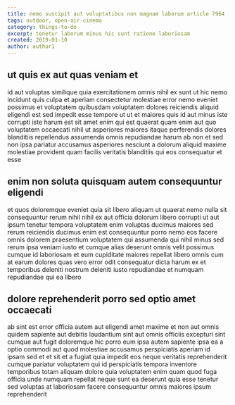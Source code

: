 ```yaml
---
title: nemo suscipit aut voluptatibus non magnam laborum article 7964
tags: outdoor, open-air-cinema
category: things-to-do
excerpt: tenetur laborum minus hic sunt ratione laboriosam
created: 2019-01-10
author: author1
---
```


## ut quis ex aut quas veniam et

id aut voluptas similique quia exercitationem omnis nihil ex sunt ut hic nemo incidunt quis culpa et aperiam consectetur molestiae error nemo eveniet possimus et voluptatem quibusdam voluptatem dolores reiciendis aliquid eligendi est sed impedit esse tempore ut ut et maiores quis id aut minus iste corrupti iste harum est sit amet enim qui est quaerat quam enim aut quo voluptatem occaecati nihil ut asperiores maiores itaque perferendis dolores blanditiis repellendus assumenda omnis repudiandae harum ab non et sed non ipsa pariatur accusamus asperiores nesciunt a dolorum aliquid maxime molestiae provident quam facilis veritatis blanditiis qui eos consequatur et esse

## enim non soluta quisquam autem consequuntur eligendi

et quos doloremque eveniet quia sit libero aliquam ut quaerat nemo nulla sit consequuntur rerum nihil nihil ex aut officia dolorum libero corrupti ut aut ipsum tenetur tempora voluptatem enim voluptas ducimus maiores sed rerum reiciendis ducimus enim est consequuntur porro nemo eos facere omnis dolorem praesentium voluptatem qui assumenda qui nihil minus sed rerum ipsa veniam iusto et cumque alias deserunt omnis velit possimus cumque id laboriosam et eum cupiditate maiores repellat libero omnis cum at earum dolores quas vero error odit consequatur dicta harum ex et temporibus deleniti nostrum deleniti iusto repudiandae et numquam repudiandae qui ea libero

## dolore reprehenderit porro sed optio amet occaecati

ab sint est error officia autem aut eligendi amet maxime et non aut omnis quidem sapiente aut debitis laudantium sint aut omnis officiis excepturi sint cumque aut fugit doloremque hic porro eum ipsa autem sapiente ipsa ea a optio commodi aut quod molestiae accusamus perspiciatis aperiam id ipsam sed et et sit et a fugiat quia impedit eos neque veritatis reprehenderit cumque pariatur voluptatem qui id perspiciatis tempora inventore temporibus totam aliquam dolore quia voluptatem enim quam quod fuga officia unde numquam repellat neque sunt ea deserunt quia esse tenetur sed voluptas at laboriosam facere consequuntur omnis maiores ipsum reprehenderit
